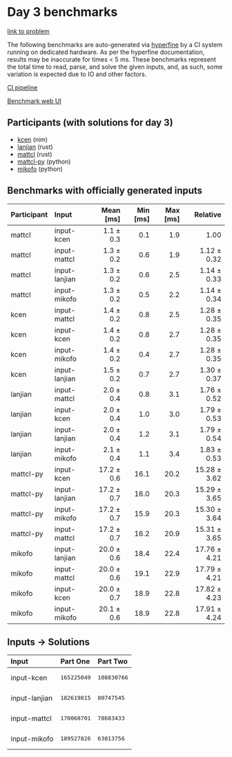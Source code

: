# Day 3 benchmarks

[link to problem](https://adventofcode.com/2024/day/3)

The following benchmarks are auto-generated via
[hyperfine](https://github.com/sharkdp/hyperfine) by a CI system running on
dedicated hardware. As per the hyperfine documentation, results may be
inaccurate for times < 5 ms. These benchmarks represent the total time to read,
parse, and solve the given inputs, and, as such, some variation is expected due
to IO and other factors.

[CI pipeline](http://ci.papercode.net:8080/teams/main/pipelines/aoc2024)

[Benchmark web UI](https://aoc.ancalagon.black)


## Participants (with solutions for day 3)

- [kcen](https://github.com/kcen/aoc2024) (nim)
- [lanjian](https://github.com/lanjian/aoc-2024) (rust)
- [mattcl](https://github.com/mattcl/aoc2024) (rust)
- [mattcl-py](https://github.com/mattcl/aoc2024-py) (python)
- [mikofo](https://github.com/mikofo/aoc2024) (python)


## Benchmarks with officially generated inputs

| Participant | Input | Mean [ms] | Min [ms] | Max [ms] | Relative |
|:---|:---|---:|---:|---:|---:|
| mattcl | input-kcen | 1.1 ± 0.3 | 0.1 | 1.9 | 1.00 |
| mattcl | input-mattcl | 1.3 ± 0.2 | 0.6 | 1.9 | 1.12 ± 0.32 |
| mattcl | input-lanjian | 1.3 ± 0.2 | 0.6 | 2.5 | 1.14 ± 0.33 |
| mattcl | input-mikofo | 1.3 ± 0.2 | 0.5 | 2.2 | 1.14 ± 0.34 |
| kcen | input-mattcl | 1.4 ± 0.2 | 0.8 | 2.5 | 1.28 ± 0.35 |
| kcen | input-kcen | 1.4 ± 0.2 | 0.8 | 2.7 | 1.28 ± 0.35 |
| kcen | input-mikofo | 1.4 ± 0.2 | 0.4 | 2.7 | 1.28 ± 0.35 |
| kcen | input-lanjian | 1.5 ± 0.2 | 0.7 | 2.7 | 1.30 ± 0.37 |
| lanjian | input-mattcl | 2.0 ± 0.4 | 0.8 | 3.1 | 1.76 ± 0.52 |
| lanjian | input-kcen | 2.0 ± 0.4 | 1.0 | 3.0 | 1.79 ± 0.53 |
| lanjian | input-lanjian | 2.0 ± 0.4 | 1.2 | 3.1 | 1.79 ± 0.54 |
| lanjian | input-mikofo | 2.1 ± 0.4 | 1.1 | 3.4 | 1.83 ± 0.53 |
| mattcl-py | input-kcen | 17.2 ± 0.6 | 16.1 | 20.2 | 15.28 ± 3.62 |
| mattcl-py | input-lanjian | 17.2 ± 0.7 | 16.0 | 20.3 | 15.29 ± 3.65 |
| mattcl-py | input-mikofo | 17.2 ± 0.7 | 15.9 | 20.3 | 15.30 ± 3.64 |
| mattcl-py | input-mattcl | 17.2 ± 0.7 | 16.2 | 20.9 | 15.31 ± 3.65 |
| mikofo | input-lanjian | 20.0 ± 0.6 | 18.4 | 22.4 | 17.76 ± 4.21 |
| mikofo | input-mattcl | 20.0 ± 0.6 | 19.1 | 22.9 | 17.79 ± 4.21 |
| mikofo | input-kcen | 20.0 ± 0.7 | 18.9 | 22.8 | 17.82 ± 4.23 |
| mikofo | input-mikofo | 20.1 ± 0.6 | 18.9 | 22.8 | 17.91 ± 4.24 |


## Inputs -> Solutions

| Input | Part One | Part Two |
|:---|:---|:---|
|input-kcen|<pre>165225049</pre>|<pre>108830766</pre>|
|input-lanjian|<pre>182619815</pre>|<pre>80747545</pre>|
|input-mattcl|<pre>170068701</pre>|<pre>78683433</pre>|
|input-mikofo|<pre>189527826</pre>|<pre>63013756</pre>|